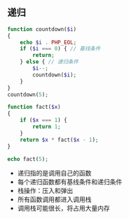 ## 递归

```php
function countdown($i)
{
    echo $i . PHP_EOL;
    if ($i === 0) { // 基线条件
        return;
    } else { // 递归条件
        $i--;
        countdown($i);
    }
}
countdown(5);
```

```php
function fact($x)
{
    if ($x === 1) {
        return 1;
    }
    return $x * fact($x - 1);
}

echo fact(5);
```

- 递归指的是调用自己的函数
- 每个递归函数都有基线条件和递归条件
- 栈操作：压入和弹出
- 所有函数调用都进入调用栈
- 调用栈可能很长，将占用大量内存
